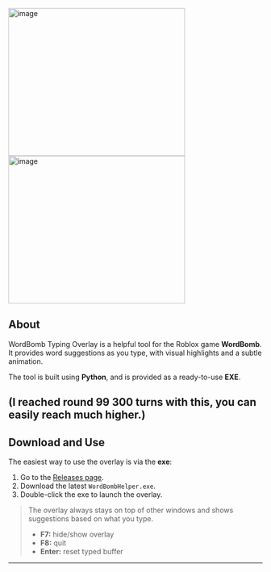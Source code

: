 <img width="350" height="293" alt="image" src="https://github.com/user-attachments/assets/78521393-f75b-4f96-94cf-ea8478c4364f" /> <img width="350" height="293" alt="image" src="https://github.com/user-attachments/assets/7e0a98c5-2fe1-404c-b80a-e43ff39dec3b" />




## About

WordBomb Typing Overlay is a helpful tool for the Roblox game **WordBomb**. It provides word suggestions as you type, with visual highlights and a subtle animation.  

The tool is built using **Python**, and is provided as a ready-to-use **EXE**.

(I reached round 99 300 turns with this, you can easily reach much higher.)
---

## Download and Use

The easiest way to use the overlay is via the **exe**:

1. Go to the [Releases page](https://github.com/thijsvndmeer/Word-Bomb-Helper/releases).  
2. Download the latest `WordBombHelper.exe`.  
3. Double-click the exe to launch the overlay.  

> The overlay always stays on top of other windows and shows suggestions based on what you type.  
> - **F7:** hide/show overlay  
> - **F8:** quit  
> - **Enter:** reset typed buffer

---

